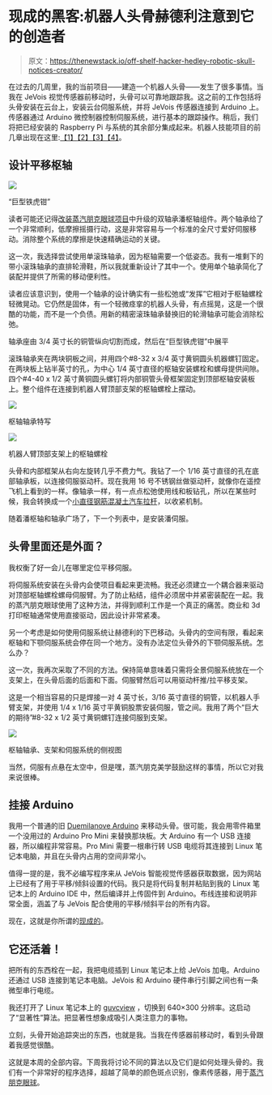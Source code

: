 # 现成的黑客:机器人头骨赫德利注意到它的创造者

> 原文：<https://thenewstack.io/off-shelf-hacker-hedley-robotic-skull-notices-creator/>

在过去的几周里，我的当前项目——建造一个机器人头骨——发生了很多事情。当我在 JeVois 视觉传感器前移动时，头骨可以可靠地跟踪我。这之前的工作包括将头骨安装在云台上，安装云台伺服系统，并将 JeVois 传感器连接到 Arduino 上。传感器通过 Arduino 微控制器控制伺服系统，进行基本的跟踪操作。稍后，我们将把已经安装的 Raspberry Pi 与系统的其余部分集成起来。机器人技能项目的前几章出现在这里:[【1】](https://thenewstack.io/off-shelf-hacker-machine-vision-meets-robotic-skull/)[【2】](https://thenewstack.io/off-shelf-hacker-machine-vision-meets-robotic-skull2/)[【3】](https://thenewstack.io/machine-vision-camera-meets-robot-skull/)[【4】](https://thenewstack.io/off-shelf-hacker-picking-brain-hedley-robotic-skull/)。

## 设计平移枢轴

[![](img/5e87df6e6c4d2b012017a48589ffdea7.png)](https://storage.googleapis.com/cdn.thenewstack.io/media/2017/11/135dad44-vise.png)

“巨型铁虎钳”

读者可能还记得[改装蒸汽朋克眼球项目](https://thenewstack.io/modding-steampunk-eyeball/)中升级的双轴承潘枢轴组件。两个轴承给了一个非常顺利，低摩擦摇摄行动，这是非常容易与一个标准的全尺寸爱好伺服移动。消除整个系统的摩擦是快速精确运动的关键。

这一次，我选择尝试使用单滚珠轴承，因为枢轴需要一个低姿态。我有一堆剩下的带小滚珠轴承的直排轮滑鞋，所以我就重新设计了其中一个。使用单个轴承简化了装配并提供了所需的移动便利性。

读者应该意识到，使用一个轴承的设计确实有一些松弛或“发挥”它相对于枢轴螺栓轻微晃动。它仍然是固体，有一个轻微痉挛的机器人头骨，有点摇晃，这是一个很酷的功能，而不是一个负债。用新的精密滚珠轴承替换旧的轮滑轴承可能会消除松弛。

轴承座由 3/4 英寸长的铜管纵向切割而成，然后在“巨型铁虎钳”中展平

滚珠轴承夹在两块铜板之间，并用四个#8-32 x 3/4 英寸黄铜圆头机器螺钉固定。在两块板上钻半英寸的孔，为中心 1/4 英寸直径的枢轴安装螺栓和螺母提供间隙。四个#4-40 x 1/2 英寸黄铜圆头螺钉将内部铜管头骨框架固定到顶部枢轴安装板上。整个组件在连接到机器人臂顶部支架的枢轴螺栓上摆动。

![](img/61248734b89aac01b2821f5d8b79454a.png)

枢轴轴承特写

![](img/d73996812f7b12dfb9cffe07402b2529.png)

机器人臂顶部支架上的枢轴螺栓

头骨和内部框架从右向左旋转几乎不费力气。我钻了一个 1/16 英寸直径的孔在底部轴承板，以连接伺服驱动杆。现在我用 16 号不锈钢丝做驱动杆，就像你在遥控飞机上看到的一样。像轴承一样，有一点点松弛使用线和板钻孔，所以在某些时候，我会转换成一个[小直径钢筋混凝土汽车拉杆](https://www.aliexpress.com/popular/rc-tie-rods.html)，以收紧机制。

随着潘枢轴和轴承广场了，下一个列表中，是安装潘伺服。

## 头骨里面还是外面？

我权衡了好一会儿在哪里定位平移伺服。

将伺服系统安装在头骨内会使项目看起来更流畅。我还必须建立一个耦合器来驱动对顶部枢轴螺栓螺母伺服臂。为了防止粘结，组件必须居中并紧密装配在一起。我的蒸汽朋克眼球使用了这种方法，并得到顺利工作是一个真正的痛苦。商业和 3d 打印枢轴通常使用直接驱动，因此设计非常紧凑。

另一个考虑是如何使用伺服系统让赫德利的下巴移动。头骨内的空间有限，看起来枢轴和下颚伺服系统会停在同一个地方。没有办法定位头骨外的下颚伺服系统。怎么办？

这一次，我再次采取了不同的方法。保持简单意味着只需将全景伺服系统放在一个支架上，在头骨后面的后面和下面。伺服臂然后可以用驱动杆推/拉平移支架。

这是一个相当容易的只是焊接一对 4 英寸长，3/16 英寸直径的铜管，以机器人手臂支架，并使用 1/4 x 1/16 英寸平黄铜股票安装伺服，管之间。我用了两个“巨大的期待”#8-32 x 1/2 英寸黄铜螺钉连接伺服到支架。

![](img/5eb85d5cae41db61fd539f84a951145f.png)

枢轴轴承、支架和伺服系统的侧视图

当然，伺服有点悬在太空中，但是嘿，蒸汽朋克美学鼓励这样的事情，所以它对我来说很棒。

## **挂接 Arduino**

我用一个普通的旧 [Duemilanove Arduino](https://www.arduino.cc/en/Main/ArduinoBoardDuemilanove) 来移动头骨。很可能，我会用零件箱里一个没用过的 Arduino Pro Mini 来替换那块板。大 Arduino 有一个 USB 连接器，所以编程非常容易。Pro Mini 需要一根串行转 USB 电缆将其连接到 Linux 笔记本电脑，并且在头骨内占用的空间非常小。

值得一提的是，我不必编写程序来从 JeVois 智能视觉传感器获取数据，因为网站上已经有了用于平移/倾斜设置的代码。我只是将代码复制并粘贴到我的 Linux 笔记本上的 Arduino IDE 中，然后编译并上传固件到 Arduino。布线连接和说明非常全面，涵盖了与 JeVois 配合使用的平移/倾斜平台的所有内容。

现在，这就是你所谓的[现成的](/tag/off-the-shelf-hacker/)。

## 它还活着！

把所有的东西栓在一起，我把电缆插到 Linux 笔记本上给 JeVois 加电。Arduino 还通过 USB 连接到笔记本电脑。JeVois 和 Arduino 硬件串行引脚之间也有一条微型串行电缆。

我还打开了 Linux 笔记本上的 [guvcview](http://guvcview.sourceforge.net/) ，切换到 640×300 分辨率。这启动了“显著性”算法。把显著性想象成吸引人类注意力的事物。

立刻，头骨开始追踪突出的东西，也就是我。当我在传感器前移动时，看到头骨跟着我感觉很酷。

这就是本周的全部内容。下周我将讨论不同的算法以及它们是如何处理头骨的。我们有一个非常好的程序选择，超越了简单的颜色斑点识别，像素传感器，用于[蒸汽朋克眼球](https://thenewstack.io/off-shelf-hacker-behold-steampunk-eyeball-complete-part-5/)。

<svg xmlns:xlink="http://www.w3.org/1999/xlink" viewBox="0 0 68 31" version="1.1"><title>Group</title> <desc>Created with Sketch.</desc></svg>